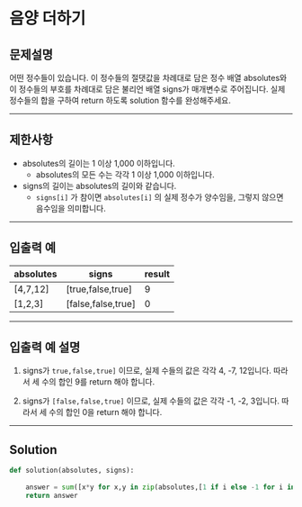 # 음양 더하기

## 문제설명

어떤 정수들이 있습니다. 이 정수들의 절댓값을 차례대로 담은 정수 배열 absolutes와 이 정수들의 부호를 차례대로 담은 불리언 배열 signs가 매개변수로 주어집니다. 실제 정수들의 합을 구하여 return 하도록 solution 함수를 완성해주세요.

---

## 제한사항
* absolutes의 길이는 1 이상 1,000 이하입니다.
    - absolutes의 모든 수는 각각 1 이상 1,000 이하입니다.
* signs의 길이는 absolutes의 길이와 같습니다.
    - `signs[i]` 가 참이면 `absolutes[i]` 의 실제 정수가 양수임을, 그렇지 않으면 음수임을 의미합니다.

---

## 입출력 예

|absolutes|signs|result|
|---|---|---|
|[4,7,12]|[true,false,true]|9|
|[1,2,3]|[false,false,true]|0|

---
## 입출력 예 설명
1. signs가 `true,false,true]` 이므로, 실제 수들의 값은 각각 4, -7, 12입니다.
    따라서 세 수의 합인 9를 return 해야 합니다.

2. signs가 `[false,false,true]` 이므로, 실제 수들의 값은 각각 -1, -2, 3입니다.
    따라서 세 수의 합인 0을 return 해야 합니다.

---

## Solution
```python
def solution(absolutes, signs):
    
    answer = sum([x*y for x,y in zip(absolutes,[1 if i else -1 for i in signs])])
    return answer
```
